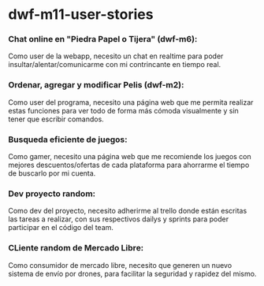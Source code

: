 # dwf-m11-user-stories

### Chat online en "Piedra Papel o Tijera" (dwf-m6):
Como user de la webapp, necesito un chat en realtime para poder insultar/alentar/comunicarme con mi contrincante en tiempo real.

### Ordenar, agregar y modificar Pelis (dwf-m2):
Como user del programa, necesito una página web que me permita realizar estas funciones para ver todo de forma más cómoda visualmente y sin tener que escribir comandos.

### Busqueda eficiente de juegos:
Como gamer, necesito una página web que me recomiende los juegos con mejores descuentos/ofertas de cada plataforma para ahorrarme el tiempo de buscarlo por mi cuenta.

### Dev proyecto random:
Como dev del proyecto, necesito adherirme al trello donde están escritas las tareas a realizar, con sus respectivos dailys y sprints para poder participar en el código del team.

### CLiente random de Mercado Libre:
Como consumidor de mercado libre, necesito que generen un nuevo sistema de envío por drones, para facilitar la seguridad y rapidez del mismo.
